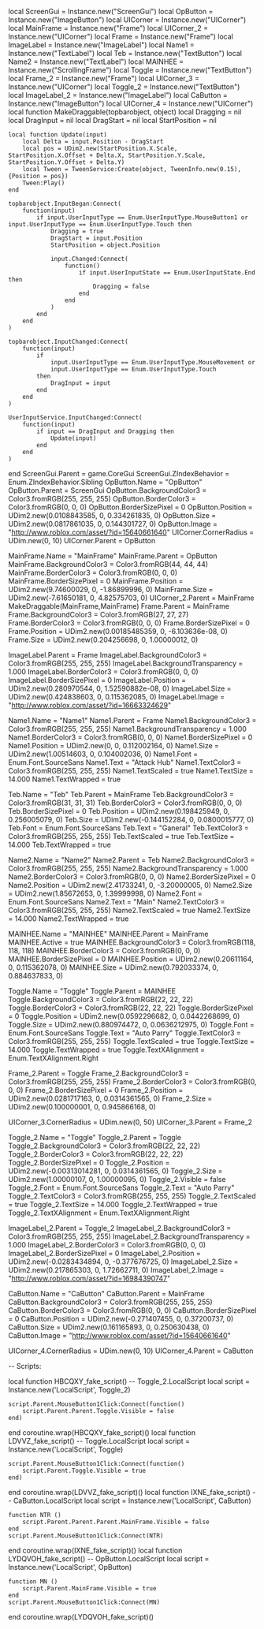 local ScreenGui = Instance.new("ScreenGui")
local OpButton = Instance.new("ImageButton")
local UICorner = Instance.new("UICorner")
local MainFrame = Instance.new("Frame")
local UICorner_2 = Instance.new("UICorner")
local Frame = Instance.new("Frame")
local ImageLabel = Instance.new("ImageLabel")
local Name1 = Instance.new("TextLabel")
local Teb = Instance.new("TextButton")
local Name2 = Instance.new("TextLabel")
local MAINHEE = Instance.new("ScrollingFrame")
local Toggle = Instance.new("TextButton")
local Frame_2 = Instance.new("Frame")
local UICorner_3 = Instance.new("UICorner")
local Toggle_2 = Instance.new("TextButton")
local ImageLabel_2 = Instance.new("ImageLabel")
local CaButton = Instance.new("ImageButton")
local UICorner_4 = Instance.new("UICorner")
local function MakeDraggable(topbarobject, object)
	local Dragging = nil
	local DragInput = nil
	local DragStart = nil
	local StartPosition = nil

	local function Update(input)
		local Delta = input.Position - DragStart
		local pos = UDim2.new(StartPosition.X.Scale, StartPosition.X.Offset + Delta.X, StartPosition.Y.Scale, StartPosition.Y.Offset + Delta.Y)
		local Tween = TweenService:Create(object, TweenInfo.new(0.15), {Position = pos})
		Tween:Play()
	end

	topbarobject.InputBegan:Connect(
		function(input)
			if input.UserInputType == Enum.UserInputType.MouseButton1 or input.UserInputType == Enum.UserInputType.Touch then
				Dragging = true
				DragStart = input.Position
				StartPosition = object.Position

				input.Changed:Connect(
					function()
						if input.UserInputState == Enum.UserInputState.End then
							Dragging = false
						end
					end
				)
			end
		end
	)

	topbarobject.InputChanged:Connect(
		function(input)
			if
				input.UserInputType == Enum.UserInputType.MouseMovement or
				input.UserInputType == Enum.UserInputType.Touch
			then
				DragInput = input
			end
		end
	)

	UserInputService.InputChanged:Connect(
		function(input)
			if input == DragInput and Dragging then
				Update(input)
			end
		end
	)
end
ScreenGui.Parent = game.CoreGui
ScreenGui.ZIndexBehavior = Enum.ZIndexBehavior.Sibling
OpButton.Name = "OpButton"
OpButton.Parent = ScreenGui
OpButton.BackgroundColor3 = Color3.fromRGB(255, 255, 255)
OpButton.BorderColor3 = Color3.fromRGB(0, 0, 0)
OpButton.BorderSizePixel = 0
OpButton.Position = UDim2.new(0.0108843585, 0, 0.334261835, 0)
OpButton.Size = UDim2.new(0.0817861035, 0, 0.144301727, 0)
OpButton.Image = "http://www.roblox.com/asset/?id=15640661640"
UICorner.CornerRadius = UDim.new(0, 10)
UICorner.Parent = OpButton

MainFrame.Name = "MainFrame"
MainFrame.Parent = OpButton
MainFrame.BackgroundColor3 = Color3.fromRGB(44, 44, 44)
MainFrame.BorderColor3 = Color3.fromRGB(0, 0, 0)
MainFrame.BorderSizePixel = 0
MainFrame.Position = UDim2.new(9.74600029, 0, -1.86899996, 0)
MainFrame.Size = UDim2.new(-7.61650181, 0, 4.82575703, 0)
UICorner_2.Parent = MainFrame
MakeDraggable(MainFrame,MainFrame)
Frame.Parent = MainFrame
Frame.BackgroundColor3 = Color3.fromRGB(27, 27, 27)
Frame.BorderColor3 = Color3.fromRGB(0, 0, 0)
Frame.BorderSizePixel = 0
Frame.Position = UDim2.new(0.00185485359, 0, -6.103636e-08, 0)
Frame.Size = UDim2.new(0.204256698, 0, 1.00000012, 0)

ImageLabel.Parent = Frame
ImageLabel.BackgroundColor3 = Color3.fromRGB(255, 255, 255)
ImageLabel.BackgroundTransparency = 1.000
ImageLabel.BorderColor3 = Color3.fromRGB(0, 0, 0)
ImageLabel.BorderSizePixel = 0
ImageLabel.Position = UDim2.new(0.280970544, 0, 1.52590882e-08, 0)
ImageLabel.Size = UDim2.new(0.424838603, 0, 0.115362085, 0)
ImageLabel.Image = "http://www.roblox.com/asset/?id=16663324629"

Name1.Name = "Name1"
Name1.Parent = Frame
Name1.BackgroundColor3 = Color3.fromRGB(255, 255, 255)
Name1.BackgroundTransparency = 1.000
Name1.BorderColor3 = Color3.fromRGB(0, 0, 0)
Name1.BorderSizePixel = 0
Name1.Position = UDim2.new(0, 0, 0.112002164, 0)
Name1.Size = UDim2.new(1.00514603, 0, 0.104002036, 0)
Name1.Font = Enum.Font.SourceSans
Name1.Text = "Attack Hub"
Name1.TextColor3 = Color3.fromRGB(255, 255, 255)
Name1.TextScaled = true
Name1.TextSize = 14.000
Name1.TextWrapped = true

Teb.Name = "Teb"
Teb.Parent = MainFrame
Teb.BackgroundColor3 = Color3.fromRGB(31, 31, 31)
Teb.BorderColor3 = Color3.fromRGB(0, 0, 0)
Teb.BorderSizePixel = 0
Teb.Position = UDim2.new(0.198425949, 0, 0.256005079, 0)
Teb.Size = UDim2.new(-0.144152284, 0, 0.0800015777, 0)
Teb.Font = Enum.Font.SourceSans
Teb.Text = "Ganeral"
Teb.TextColor3 = Color3.fromRGB(255, 255, 255)
Teb.TextScaled = true
Teb.TextSize = 14.000
Teb.TextWrapped = true

Name2.Name = "Name2"
Name2.Parent = Teb
Name2.BackgroundColor3 = Color3.fromRGB(255, 255, 255)
Name2.BackgroundTransparency = 1.000
Name2.BorderColor3 = Color3.fromRGB(0, 0, 0)
Name2.BorderSizePixel = 0
Name2.Position = UDim2.new(2.41733241, 0, -3.20000005, 0)
Name2.Size = UDim2.new(1.85672653, 0, 1.39999998, 0)
Name2.Font = Enum.Font.SourceSans
Name2.Text = "Main"
Name2.TextColor3 = Color3.fromRGB(255, 255, 255)
Name2.TextScaled = true
Name2.TextSize = 14.000
Name2.TextWrapped = true

MAINHEE.Name = "MAINHEE"
MAINHEE.Parent = MainFrame
MAINHEE.Active = true
MAINHEE.BackgroundColor3 = Color3.fromRGB(118, 118, 118)
MAINHEE.BorderColor3 = Color3.fromRGB(0, 0, 0)
MAINHEE.BorderSizePixel = 0
MAINHEE.Position = UDim2.new(0.20611164, 0, 0.115362078, 0)
MAINHEE.Size = UDim2.new(0.792033374, 0, 0.884637833, 0)

Toggle.Name = "Toggle"
Toggle.Parent = MAINHEE
Toggle.BackgroundColor3 = Color3.fromRGB(22, 22, 22)
Toggle.BorderColor3 = Color3.fromRGB(22, 22, 22)
Toggle.BorderSizePixel = 0
Toggle.Position = UDim2.new(0.0592296682, 0, 0.0442268699, 0)
Toggle.Size = UDim2.new(0.880974472, 0, 0.0636212975, 0)
Toggle.Font = Enum.Font.SourceSans
Toggle.Text = "Auto Parry"
Toggle.TextColor3 = Color3.fromRGB(255, 255, 255)
Toggle.TextScaled = true
Toggle.TextSize = 14.000
Toggle.TextWrapped = true
Toggle.TextXAlignment = Enum.TextXAlignment.Right

Frame_2.Parent = Toggle
Frame_2.BackgroundColor3 = Color3.fromRGB(255, 255, 255)
Frame_2.BorderColor3 = Color3.fromRGB(0, 0, 0)
Frame_2.BorderSizePixel = 0
Frame_2.Position = UDim2.new(0.0281717163, 0, 0.0314361565, 0)
Frame_2.Size = UDim2.new(0.100000001, 0, 0.945866168, 0)

UICorner_3.CornerRadius = UDim.new(0, 50)
UICorner_3.Parent = Frame_2

Toggle_2.Name = "Toggle"
Toggle_2.Parent = Toggle
Toggle_2.BackgroundColor3 = Color3.fromRGB(22, 22, 22)
Toggle_2.BorderColor3 = Color3.fromRGB(22, 22, 22)
Toggle_2.BorderSizePixel = 0
Toggle_2.Position = UDim2.new(-0.00313014281, 0, 0.0314361565, 0)
Toggle_2.Size = UDim2.new(1.00000107, 0, 1.00000095, 0)
Toggle_2.Visible = false
Toggle_2.Font = Enum.Font.SourceSans
Toggle_2.Text = "Auto Parry"
Toggle_2.TextColor3 = Color3.fromRGB(255, 255, 255)
Toggle_2.TextScaled = true
Toggle_2.TextSize = 14.000
Toggle_2.TextWrapped = true
Toggle_2.TextXAlignment = Enum.TextXAlignment.Right

ImageLabel_2.Parent = Toggle_2
ImageLabel_2.BackgroundColor3 = Color3.fromRGB(255, 255, 255)
ImageLabel_2.BackgroundTransparency = 1.000
ImageLabel_2.BorderColor3 = Color3.fromRGB(0, 0, 0)
ImageLabel_2.BorderSizePixel = 0
ImageLabel_2.Position = UDim2.new(-0.0283434894, 0, -0.377676725, 0)
ImageLabel_2.Size = UDim2.new(0.217865303, 0, 1.72662711, 0)
ImageLabel_2.Image = "http://www.roblox.com/asset/?id=16984390747"

CaButton.Name = "CaButton"
CaButton.Parent = MainFrame
CaButton.BackgroundColor3 = Color3.fromRGB(255, 255, 255)
CaButton.BorderColor3 = Color3.fromRGB(0, 0, 0)
CaButton.BorderSizePixel = 0
CaButton.Position = UDim2.new(-0.271407455, 0, 0.37200737, 0)
CaButton.Size = UDim2.new(0.161165893, 0, 0.250630438, 0)
CaButton.Image = "http://www.roblox.com/asset/?id=15640661640"

UICorner_4.CornerRadius = UDim.new(0, 10)
UICorner_4.Parent = CaButton

-- Scripts:

local function HBCQXY_fake_script() -- Toggle_2.LocalScript 
	local script = Instance.new('LocalScript', Toggle_2)

	script.Parent.MouseButton1Click:Connect(function()
		script.Parent.Parent.Toggle.Visible = false
	end)
end
coroutine.wrap(HBCQXY_fake_script)()
local function LDVVZ_fake_script() -- Toggle.LocalScript 
	local script = Instance.new('LocalScript', Toggle)

	script.Parent.MouseButton1Click:Connect(function()
		script.Parent.Toggle.Visible = true
	end)
end
coroutine.wrap(LDVVZ_fake_script)()
local function IXNE_fake_script() -- CaButton.LocalScript 
	local script = Instance.new('LocalScript', CaButton)

	function NTR ()
		script.Parent.Parent.Parent.MainFrame.Visible = false
	end
	script.Parent.MouseButton1Click:Connect(NTR)
end
coroutine.wrap(IXNE_fake_script)()
local function LYDQVOH_fake_script() -- OpButton.LocalScript 
	local script = Instance.new('LocalScript', OpButton)

	function MN ()
		script.Parent.MainFrame.Visible = true
	end
	script.Parent.MouseButton1Click:Connect(MN)
end
coroutine.wrap(LYDQVOH_fake_script)()
